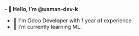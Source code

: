 <strong>- 👋 Hello, I’m @usman-dev-k </strong>
- 👀 I'm Odoo Developer with 1 year of experience.
- 🌱 I’m currently learning ML.


<!---
usman-dev-k/usman-dev-k is a ✨ special ✨ repository because its `README.md` (this file) appears on your GitHub profile.
You can click the Preview link to take a look at your changes.
--->
